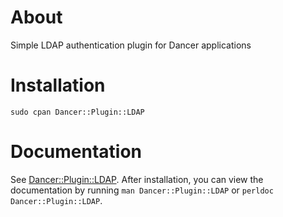 # About

Simple LDAP authentication plugin for Dancer applications

# Installation

    sudo cpan Dancer::Plugin::LDAP

# Documentation

See [Dancer::Plugin::LDAP](https://github.com/jbobbylopez/Dancer-Plugin-LDAP).
After installation, you can view the documentation by running
`man Dancer::Plugin::LDAP` or `perldoc Dancer::Plugin::LDAP`.

